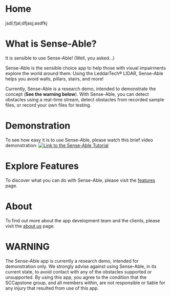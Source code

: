 # Home
jsdl;fjal;dfjasj;asdfkj
# What is Sense-Able?
It is sensible to use Sense-Able! (Well, you asked...)

Sense-Able is the sensible choice app to help those with visual impairments explore the world around them.  Using the LeddarTech® LIDAR, Sense-Able helps you avoid walls, pillars, stairs, and more!

Currently, Sense-Able is a research demo, intended to demonstrate the concept (**See the warning below**).  With Sense-Able, you can detect obstacles using a real-time stream, detect obstacles from recorded sample files, or record your own files for testing.

# Demonstration
To see how easy it is to use Sense-Able, please watch this brief video demonstration:
[![Link to the Sense-Able Tutorial](https://user-images.githubusercontent.com/31460278/39223618-0ac9d446-4811-11e8-9f74-4ad2ffee8463.png)](https://youtu.be/I3KSW96VbEU "Sense-Able Tutorial")

# Explore Features
To discover what you can do with Sense-Able, please visit the [features](https://sccapstone.github.io/Sense-Able/features) page.

# About
To find out more about the app development team and the clients, please visit the [about us](https://sccapstone.github.io/Sense-Able/about) page.

# WARNING
The Sense-Able app is currently a research demo, intended for demonstration only.  We strongly advise against using Sense-Able, in its current state, to avoid contact with any of the obstacles supported or unsupported.  By using this app, you agree to the condition that the SCCapstone group, and all members within, are not responsible or liable for any injury that resulted from use of this app.

